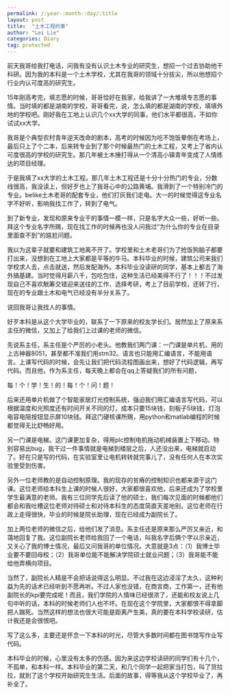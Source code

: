 ```yaml
---
permalink: /:year-:month-:day/:title
layout: post
title:  "土木工程的事"
author: "Lei Lie"
categories: Diary
tag: protected
---
```


前天我哥给我打电话，问我有没有认识土木专业的研究生，想招一个过去协助他干科研。因为我的本科是一个土木学校，尤其在我哥的领域十分拔尖，所以他想招个行业内认可度高的研究生。

15年刚高考完，填志愿的时候，哥哥恰好在我家，给我讲了一大堆填专志愿的事情。当时填的都是湖南的学校，哥哥看完，说，怎么填的都是湖南的学校，填填外地的学校吧。刚好我在工地上认识几个xx大学的同事，他们水平都很高，不如你试试xx大学。

我哥是个典型农村青年逆天改命的剧本，高考的时候因为吃不饱饭晕倒在考场上，最后只上了个二本，后来转专业到了那个时候最热门的土木工程，又考上了省内认可度很高的学校的研究生。那几年被土木捶打得从一个清高小镇青年变成了人情练达的项目经理。

于是我填了xx大学的土木工程。那几年土木工程还是十分十分热门的专业，分数线很高，我没读上，但好歹也上了我哥心中的公路黄埔。我滑到了一个特别冷门的专业。belike土木老哥的配套专业，他们打灰我们走电。大一的时候觉得这专业名字不好听，影响我找工作了，转到了电气。

到了新专业，发现和原来专业干的事情一模一样，只是名字大众一些，好听一些。拜这个专业名字所赐，现在找工作的时候再也没人问我过“为什么你的专业在目录里面查不到”的尴尬问题。

我以为这辈子就要和建筑工地离不开了。学校里和土木老哥们为了抢饭狗脑子都要打出来，没想到在工地上大家都是平等的牛马。本科毕业的时候，建筑公司来我们学校求人去，点击就送，然后发配海外。本科毕业没读研的同学，基本上都去了海外搞基建。当时觉得月薪八千，包吃包住，这种生活已经美得不行了！！！不过发现自己不喜欢觥筹交错迎来送往的工作，选择考研，考上了目前学校，还转了行，现在的专业跟土木和电气已经没有半分关系了。

说回我哥让我找人的事情。

好歹本科是从这个大学毕业的，联系了一下原来的校友学长们。居然加上了原来系主任的微信，又加上了给我们上过课的老师的微信。

先说系主任，系主任是个严厉的小老头。他教我们两门课：一门课是单片机，用的上古神器8051，甚至都不准我们用stm32。语言也只能用汇编语言，不能用语言。上课写代码的时候，会先让我们把代码流程图画出来，想好了代码逻辑，再写代码。而且他，作为系主任，每天晚上都会在qq上答疑我们的所有问题，

每！个！学！生！的！每！个！问！题！

后来还用单片机做了个智能家居灯光控制系统，强迫我们用汇编语言写代码，可以根据温度和光照度还有时间开关不同的灯，成本只要15块钱，刻板子5块钱，灯泡电容电阻按钮显示屏10块钱。拜这门硬核课所赐，用python和matlab编程的时候都觉得无比舒畅好用。

另一门课是电梯。这门课更加复杂，得用plc控制电机拖动机械装置上下移动。特别容易出bug，我干过一件事情就是电梯到楼层之后，人还没出来，电梯就启动了。好在只是写的代码，在实验室里让电机转转就完事儿了，没有任何人在本次实验里受到伤害。

另外一位老师教的是自动控制原理。我的现存的贫瘠的控制知识也都来源于这门课。这位老师给本科生上课的时候人很好，大家都很喜欢他，后来还成为了学校里学生最满意的老师。我有三位同学先后读了他的硕士，我们每次见面的时候都他们都会和我吐槽这位老师对待硕士和对待本科生的态度简直天差地别。这位老师在行政上走得很快，毕业的时候是院长助理，现在已经成为副院长了。

加上两位老师的微信之后，给他们发了消息。系主任还是原来那么严厉又亲近，和蔼地回复了我。这位副院长老师给我回了一个电话，叫我名字后俩个字以示亲近，又关心了我的博士情况，最后又问我哥的单位情况。大意就是3点：（1）我博士毕业要不要回母校；（2）我哥单位能不能解决学院硕士就业问题；（3）我哥能不能给他弄横向项目。

当然了，副院长人精是不会把话说得这么明显。不过我在这边浸淫了太久，这种利益为先的话术已经听到不愿再听。不过人家也没错，在商言商，工作第一，还有他副院长的kpi要完成呢！而且，我们学院的人情味已经很浓了，还能和校友说上几句中听的话，本科的时候老师们人也不坏。在现在这个学院里，大家都恨不得拿脚把人踹死。当然这样的想法也很大可能是距离产生美，真的要在本科学校读研，估计我还是会很恨吧。

写了这么多，主要还是怀念一下本科的时光，尽管大多数时间都在图书馆写作业写代码。

本科毕业的时候，心里没有太多的伤感。因为来这边学校读研的同学们有十几个，不孤单，和本科一样。本科毕业的第二天，和几个同学一起把家当打包，叫了货拉拉，就到了这个学校开始研究生生活。后面的故事，得等我从这个学校毕业了，再补全了。